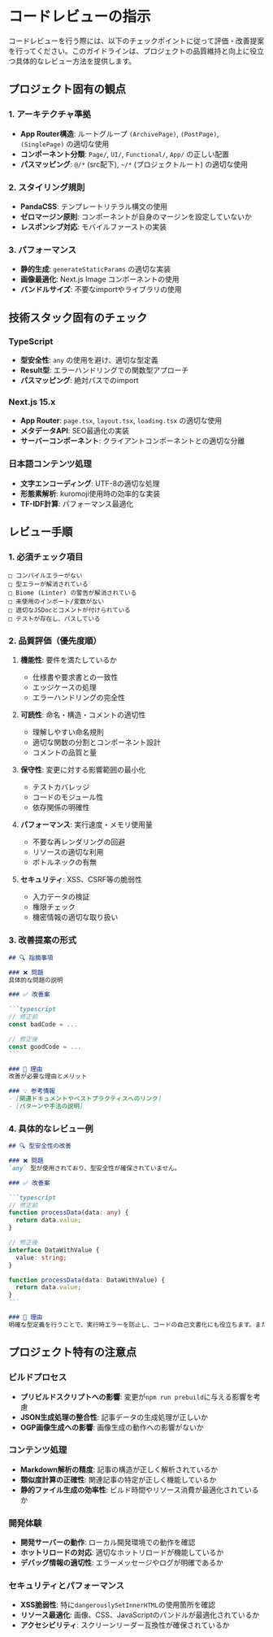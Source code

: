 # コードレビューの指示

コードレビューを行う際には、以下のチェックポイントに従って評価・改善提案を行ってください。このガイドラインは、プロジェクトの品質維持と向上に役立つ具体的なレビュー方法を提供します。

## プロジェクト固有の観点

### 1. アーキテクチャ準拠

- **App Router構造**: ルートグループ `(ArchivePage)`, `(PostPage)`, `(SinglePage)` の適切な使用
- **コンポーネント分類**: `Page/`, `UI/`, `Functional/`, `App/` の正しい配置
- **パスマッピング**: `@/*` (src配下), `~/*` (プロジェクトルート) の適切な使用

### 2. スタイリング規則

- **PandaCSS**: テンプレートリテラル構文の使用
- **ゼロマージン原則**: コンポーネントが自身のマージンを設定していないか
- **レスポンシブ対応**: モバイルファーストの実装

### 3. パフォーマンス

- **静的生成**: `generateStaticParams` の適切な実装
- **画像最適化**: Next.js Image コンポーネントの使用
- **バンドルサイズ**: 不要なimportやライブラリの使用

## 技術スタック固有のチェック

### TypeScript

- **型安全性**: `any` の使用を避け、適切な型定義
- **Result型**: エラーハンドリングでの関数型アプローチ
- **パスマッピング**: 絶対パスでのimport

### Next.js 15.x

- **App Router**: `page.tsx`, `layout.tsx`, `loading.tsx` の適切な使用
- **メタデータAPI**: SEO最適化の実装
- **サーバーコンポーネント**: クライアントコンポーネントとの適切な分離

### 日本語コンテンツ処理

- **文字エンコーディング**: UTF-8の適切な処理
- **形態素解析**: kuromoji使用時の効率的な実装
- **TF-IDF計算**: パフォーマンス最適化

## レビュー手順

### 1. 必須チェック項目

```
□ コンパイルエラーがない
□ 型エラーが解消されている
□ Biome (Linter) の警告が解消されている
□ 未使用のインポート/変数がない
□ 適切なJSDocとコメントが付けられている
□ テストが存在し、パスしている
```

### 2. 品質評価（優先度順）

1. **機能性**: 要件を満たしているか
   - 仕様書や要求書との一致性
   - エッジケースの処理
   - エラーハンドリングの完全性

2. **可読性**: 命名・構造・コメントの適切性
   - 理解しやすい命名規則
   - 適切な関数の分割とコンポーネント設計
   - コメントの品質と量

3. **保守性**: 変更に対する影響範囲の最小化
   - テストカバレッジ
   - コードのモジュール性
   - 依存関係の明確性

4. **パフォーマンス**: 実行速度・メモリ使用量
   - 不要な再レンダリングの回避
   - リソースの適切な利用
   - ボトルネックの有無

5. **セキュリティ**: XSS、CSRF等の脆弱性
   - 入力データの検証
   - 権限チェック
   - 機密情報の適切な取り扱い

### 3. 改善提案の形式

````markdown
## 🔍 指摘事項

### ❌ 問題
具体的な問題の説明

### ✅ 改善案

```typescript
// 修正前
const badCode = ...

// 修正後
const goodCode = ...
```

### 📝 理由
改善が必要な理由とメリット

### 💡 参考情報
- [関連ドキュメントやベストプラクティスへのリンク]
- [パターンや手法の説明]
````

### 4. 具体的なレビュー例

````markdown
## 🔍 型安全性の改善

### ❌ 問題
`any` 型が使用されており、型安全性が確保されていません。

### ✅ 改善案

```typescript
// 修正前
function processData(data: any) {
  return data.value;
}

// 修正後
interface DataWithValue {
  value: string;
}

function processData(data: DataWithValue) {
  return data.value;
}
```

### 📝 理由
明確な型定義を行うことで、実行時エラーを防止し、コードの自己文書化にも役立ちます。また、IDEのサポートも得られます。
````

## プロジェクト特有の注意点

### ビルドプロセス
- **プリビルドスクリプトへの影響**: 変更が`npm run prebuild`に与える影響を考慮
- **JSON生成処理の整合性**: 記事データの生成処理が正しいか
- **OGP画像生成への影響**: 画像生成の動作への影響がないか

### コンテンツ処理
- **Markdown解析の精度**: 記事の構造が正しく解析されているか
- **類似度計算の正確性**: 関連記事の特定が正しく機能しているか
- **静的ファイル生成の効率性**: ビルド時間やリソース消費が最適化されているか

### 開発体験
- **開発サーバーの動作**: ローカル開発環境での動作を確認
- **ホットリロードの対応**: 適切なホットリロードが機能しているか
- **デバッグ情報の適切性**: エラーメッセージやログが明確であるか

### セキュリティとパフォーマンス
- **XSS脆弱性**: 特に`dangerouslySetInnerHTML`の使用箇所を確認
- **リソース最適化**: 画像、CSS、JavaScriptのバンドルが最適化されているか
- **アクセシビリティ**: スクリーンリーダー互換性が確保されているか
```
